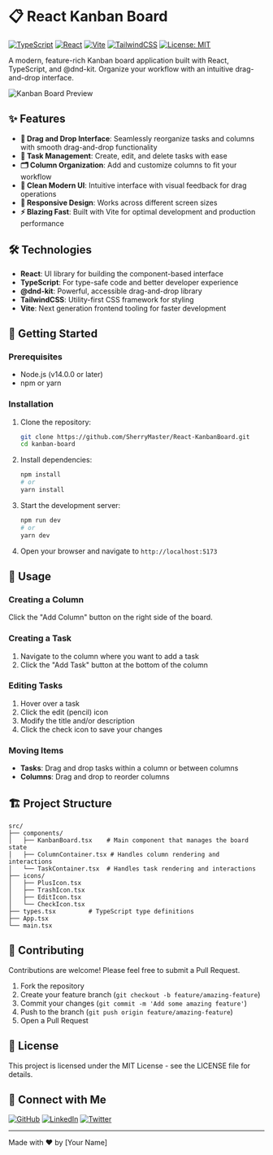 # 📋 React Kanban Board

[![TypeScript](https://img.shields.io/badge/TypeScript-007ACC?style=for-the-badge&logo=typescript&logoColor=white)](https://www.typescriptlang.org/)
[![React](https://img.shields.io/badge/React-20232A?style=for-the-badge&logo=react&logoColor=61DAFB)](https://reactjs.org/)
[![Vite](https://img.shields.io/badge/Vite-B73BFE?style=for-the-badge&logo=vite&logoColor=FFD62E)](https://vitejs.dev/)
[![TailwindCSS](https://img.shields.io/badge/Tailwind_CSS-38B2AC?style=for-the-badge&logo=tailwind-css&logoColor=white)](https://tailwindcss.com/)
[![License: MIT](https://img.shields.io/badge/License-MIT-yellow.svg?style=for-the-badge)](https://opensource.org/licenses/MIT)

A modern, feature-rich Kanban board application built with React, TypeScript, and @dnd-kit. Organize your workflow with an intuitive drag-and-drop interface.

![Kanban Board Preview](https://via.placeholder.com/800x400?text=Kanban+Board+Preview)

## ✨ Features

- **🔄 Drag and Drop Interface**: Seamlessly reorganize tasks and columns with smooth drag-and-drop functionality
- **📝 Task Management**: Create, edit, and delete tasks with ease
- **🗂️ Column Organization**: Add and customize columns to fit your workflow
- **🎨 Clean Modern UI**: Intuitive interface with visual feedback for drag operations
- **📱 Responsive Design**: Works across different screen sizes
- **⚡ Blazing Fast**: Built with Vite for optimal development and production performance

## 🛠️ Technologies

- **React**: UI library for building the component-based interface
- **TypeScript**: For type-safe code and better developer experience
- **@dnd-kit**: Powerful, accessible drag-and-drop library
- **TailwindCSS**: Utility-first CSS framework for styling
- **Vite**: Next generation frontend tooling for faster development

## 🚀 Getting Started

### Prerequisites

- Node.js (v14.0.0 or later)
- npm or yarn

### Installation

1. Clone the repository:
   ```bash
   git clone https://github.com/SherryMaster/React-KanbanBoard.git
   cd kanban-board
   ```

2. Install dependencies:
   ```bash
   npm install
   # or
   yarn install
   ```

3. Start the development server:
   ```bash
   npm run dev
   # or
   yarn dev
   ```

4. Open your browser and navigate to `http://localhost:5173`

## 📖 Usage

### Creating a Column
Click the "Add Column" button on the right side of the board.

### Creating a Task
1. Navigate to the column where you want to add a task
2. Click the "Add Task" button at the bottom of the column

### Editing Tasks
1. Hover over a task
2. Click the edit (pencil) icon
3. Modify the title and/or description
4. Click the check icon to save your changes

### Moving Items
- **Tasks**: Drag and drop tasks within a column or between columns
- **Columns**: Drag and drop to reorder columns

## 🏗️ Project Structure

```
src/
├── components/
│   ├── KanbanBoard.tsx    # Main component that manages the board state
│   ├── ColumnContainer.tsx # Handles column rendering and interactions
│   └── TaskContainer.tsx  # Handles task rendering and interactions
├── icons/
│   ├── PlusIcon.tsx
│   ├── TrashIcon.tsx
│   ├── EditIcon.tsx
│   └── CheckIcon.tsx
├── types.tsx         # TypeScript type definitions
├── App.tsx
└── main.tsx
```

## 🤝 Contributing

Contributions are welcome! Please feel free to submit a Pull Request.

1. Fork the repository
2. Create your feature branch (`git checkout -b feature/amazing-feature`)
3. Commit your changes (`git commit -m 'Add some amazing feature'`)
4. Push to the branch (`git push origin feature/amazing-feature`)
5. Open a Pull Request

## 📄 License

This project is licensed under the MIT License - see the LICENSE file for details.

## 🔗 Connect with Me

[![GitHub](https://img.shields.io/badge/GitHub-100000?style=for-the-badge&logo=github&logoColor=white)](https://github.com/yourusername)
[![LinkedIn](https://img.shields.io/badge/LinkedIn-0077B5?style=for-the-badge&logo=linkedin&logoColor=white)](https://linkedin.com/in/yourprofile)
[![Twitter](https://img.shields.io/badge/Twitter-1DA1F2?style=for-the-badge&logo=twitter&logoColor=white)](https://twitter.com/yourhandle)

---

Made with ❤️ by [Your Name]
